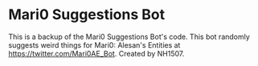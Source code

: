 # Mari0 Suggestions Bot
This is a backup of the Mari0 Suggestions Bot's code.
This bot randomly suggests weird things for Mari0: Alesan's Entities at https://twitter.com/Mari0AE_Bot.
Created by NH1507.
